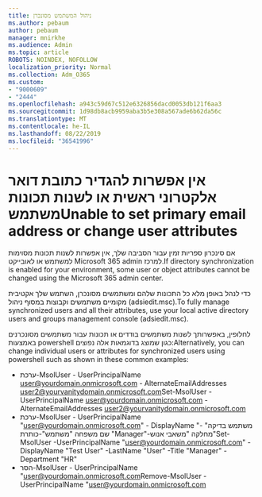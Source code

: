 ```yaml
---
title: ניהול המשתמש מסונכרן
ms.author: pebaum
author: pebaum
manager: mnirkhe
ms.audience: Admin
ms.topic: article
ROBOTS: NOINDEX, NOFOLLOW
localization_priority: Normal
ms.collection: Adm_O365
ms.custom:
- "9000609"
- "2444"
ms.openlocfilehash: a943c59d67c512e6326856dacd0053db121f6aa3
ms.sourcegitcommit: 1d98db8acb9959aba3b5e308a567ade6b62da56c
ms.translationtype: MT
ms.contentlocale: he-IL
ms.lasthandoff: 08/22/2019
ms.locfileid: "36541996"
---
```

# <a name="unable-to-set-primary-email-address-or-change-user-attributes"></a><span data-ttu-id="5ead0-102">אין אפשרות להגדיר כתובת דואר אלקטרוני ראשית או לשנות תכונות משתמש</span><span class="sxs-lookup"><span data-stu-id="5ead0-102">Unable to set primary email address or change user attributes</span></span>

<span data-ttu-id="5ead0-103">אם סינכרון ספריות זמין עבור הסביבה שלך, אין אפשרות לשנות תכונות מסוימות למשתמש או לאובייקט Microsoft 365 admin למרכז.</span><span class="sxs-lookup"><span data-stu-id="5ead0-103">If directory synchronization is enabled for your environment, some user or object attributes cannot be changed using the Microsoft 365 admin center.</span></span>

<span data-ttu-id="5ead0-104">כדי לנהל באופן מלא כל התכונות שלהם ומשתמשים מסונכרן, השתמש שלך אקטיבית מקומיים משתמשים וקבוצות במסוף ניהול (adsiedit.msc).</span><span class="sxs-lookup"><span data-stu-id="5ead0-104">To fully manage synchronized users and all their attributes, use your local active directory users and groups management console (adsiedit.msc).</span></span>  

<span data-ttu-id="5ead0-105">לחלופין, באפשרותך לשנות משתמשים בודדים או תכונות עבור משתמשים מסונכרנים באמצעות powershell כגון שמוצג בדוגמאות אלה נפוצים:</span><span class="sxs-lookup"><span data-stu-id="5ead0-105">Alternatively, you can change individual users or attributes for synchronized users using powershell such as shown in these common examples:</span></span> 
- <span data-ttu-id="5ead0-106">ערכת-MsolUser - UserPrincipalName user@yourdomain.onmicrosoft.com - AlternateEmailAddresses user2@yourvanitydomain.onmicrosoft.com</span><span class="sxs-lookup"><span data-stu-id="5ead0-106">Set-MsolUser -UserPrincipalName user@yourdomain.onmicrosoft.com -AlternateEmailAddresses user2@yourvanitydomain.onmicrosoft.com</span></span>
- <span data-ttu-id="5ead0-107">ערכת-MsolUser - UserPrincipalName "user@yourdomain.onmicrosoft.com" - DisplayName "משתמש בדיקה" - שם משפחה "משתמש"-כותרת "Manager"-מחלקה "משאבי אנוש"</span><span class="sxs-lookup"><span data-stu-id="5ead0-107">Set-MsolUser -UserPrincipalName "user@yourdomain.onmicrosoft.com" -DisplayName "Test User" -LastName "User" -Title "Manager" -Department "HR"</span></span>
- <span data-ttu-id="5ead0-108">הסר-MsolUser - UserPrincipalName "user@yourdomain.onmicrosoft.com</span><span class="sxs-lookup"><span data-stu-id="5ead0-108">Remove-MsolUser -UserPrincipalName "user@yourdomain.onmicrosoft.com</span></span>